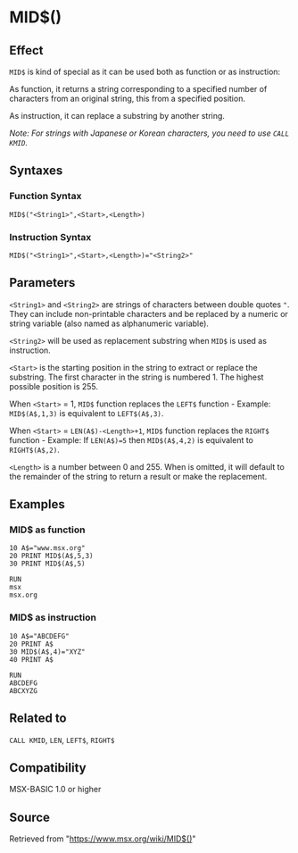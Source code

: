 # MID$()

## Effect

`MID$` is kind of special as it can be used both as function or as instruction: 

As function, it returns a string corresponding to a specified number of characters from an original string, this from a specified position.

As instruction, it can replace a substring by another string.

_Note: For strings with Japanese or Korean characters, you need to use `CALL KMID`._

## Syntaxes

### Function Syntax

`MID$("<String1>",<Start>,<Length>)`

### Instruction Syntax

`MID$("<String1>",<Start>,<Length>)="<String2>"`

## Parameters

`<String1>` and `<String2>` are strings of characters between double quotes `"`. They can include non-printable characters and be replaced by a numeric or string variable (also named as alphanumeric variable).

`<String2>` will be used as replacement substring when `MID$` is used as instruction.

`<Start>` is the starting position in the string to extract or replace the substring. The first character in the string is numbered 1. The highest possible position is 255.

When `<Start>` = 1, `MID$` function replaces the `LEFT$` function - Example: `MID$(A$,1,3)` is equivalent to `LEFT$(A$,3)`.

When `<Start>` = `LEN(A$)-<Length>+1`, `MID$` function replaces the `RIGHT$` function - Example: If `LEN(A$)=5` then `MID$(A$,4,2)` is equivalent to `RIGHT$(A$,2)`.

`<Length>` is a number between 0 and 255. When is omitted, it will default to the remainder of the string to return a result or make the replacement.

## Examples

### MID$ as function
```basic
10 A$="www.msx.org"
20 PRINT MID$(A$,5,3)
30 PRINT MID$(A$,5)
 
RUN
msx
msx.org
```

### MID$ as instruction
```basic
10 A$="ABCDEFG"
20 PRINT A$
30 MID$(A$,4)="XYZ"
40 PRINT A$
 
RUN
ABCDEFG
ABCXYZG
```

## Related to

`CALL KMID`, `LEN`, `LEFT$`, `RIGHT$`

## Compatibility

MSX-BASIC 1.0 or higher

## Source

Retrieved from "https://www.msx.org/wiki/MID$()"
